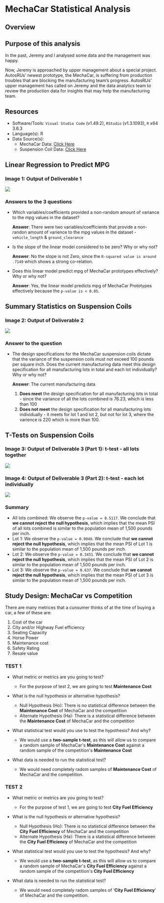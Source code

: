 # MechaCar Statistical Analysis

## Overview

## Purpose of this analysis
In the past, Jeremy and I analysed some data and the management was happy.

 Now, Jeremy is approached by upper management about a special project. AutosRUs’ newest prototype, the MechaCar, is suffering from production troubles that are blocking the manufacturing team’s progress. AutosRUs’ upper management has called on Jeremy and the data analytics team to review the production data for insights that may help the manufacturing team.

## Resources
* Software/Tools: `Visual Studio Code` (v1.49.2), `RStudio` (v1.3.1093), `R` x64 3.6.3
* Language(s): R
* Data Source(s):
    * MechaCar Data: [Click Here](Resources/MechaCar_mpg.csv)
    * Suspension Coil Data: [Click Here](Resources/Suspension_Coil.csv)

## Linear Regression to Predict MPG

### Image 1: Output of Deliverable 1

![](Resources/Deliverable1.png)

### Answers to the 3 questions

* Which variables/coefficients provided a non-random amount of variance to the mpg values in the dataset?

    **Answer**: There were two variables/coefficients that provide a non-randon amount of varience to the mpg values in the dataset - `vehicle_length` & `ground_clearance`

* Is the slope of the linear model considered to be zero? Why or why not?

    **Answer**: No the slope is not Zero, since the `R-squared value is around .7149` which shows a strong co-relation.

* Does this linear model predict mpg of MechaCar prototypes effectively? Why or why not?
    
    **Answer**: Yes, the linear model predicts mpg of MechaCar Prototypes effectively because the `p-value is < 0.05`.

## Summary Statistics on Suspension Coils

### Image 2: Output of Deliverable 2
![](Resources/Deliverable2.png)

### Answer to the question

* The design specifications for the MechaCar suspension coils dictate that the variance of the suspension coils must not exceed 100 pounds per square inch. Does the current manufacturing data meet this design specification for all manufacturing lots in total and each lot individually? Why or why not?

    **Answer**: The current manufacturing data 
    1) **Does meet** the design specification for all manufacturing lots in total - since the variance of all the lots combined is 76.23, which is less than 100
    2) **Does not meet** the design specification for all manufacturing lots individually - it meets for lot 1 and lot 2, but not for lot 3, where the varience is 220 which is more than 100.

## T-Tests on Suspension Coils

### Image 3: Output of Deliverable 3 (Part 1): t-test - all lots together
![](Resources/Deliverable3a.png)

### Image 4: Output of Deliverable 3 (Part 2): t-test - each lot individually
![](Resources/Deliverable3b.png)

### Summary

* All lots combined: We observe the `p-value = 0.5117`. We conclude that **we cannot reject the null hypothesis**, which implies that the mean PSI of all lots combined is similar to the population mean of 1,500 pounds per inch.
* Lot 1: We observe the `p-value = 0.9048`. We conclude that **we cannot reject the null hypothesis**, which implies that the mean PSI of Lot 1 is similar to the population mean of 1,500 pounds per inch.
* Lot 2: We observe the `p-value = 0.3451`. We conclude that **we cannot reject the null hypothesis**, which implies that the mean PSI of Lot 2 is similar to the population mean of 1,500 pounds per inch.
* Lot 3: We observe the `p-value = 0.637`. We conclude that **we cannot reject the null hypothesis**, which implies that the mean PSI of Lot 3 is similar to the population mean of 1,500 pounds per inch.

## Study Design: MechaCar vs Competition
There are many metrices that a cunsumer thinks of at the time of buying a car, a few of these are:
1) Cost of the car
2) City and/or Highway Fuel efficiency
3) Seating Capacity
4) Horse Power
5) Maintenance cost
6) Safety Rating
7) Resale value

### TEST 1

* What metric or metrics are you going to test?
    * For the purpose of test 2, we are going to test **Maintenance Cost**
* What is the null hypothesis or alternative hypothesis?    
    * Null Hypothesis (Ho): There is no statistical difference between the **Maintenance Cost** of MechaCar and the competition
    * Alternate Hypothesis (Ha): There is a statistical difference between the **Maintenance Cost** of MechaCar and the competition

* What statistical test would you use to test the hypothesis? And why?
    * We would use a **two-sample t-test**, as this will allow us to compare a random sample of MechaCar's **Maintenance Cost** against a random sample of the competition's **Maintenance Cost**

* What data is needed to run the statistical test?
    * We would need completely radom samples of **Maintenance Cost** of MechaCar and the competition. 

### TEST 2

* What metric or metrics are you going to test?
    * For the purpose of test 1, we are going to test **City Fuel Efficiency**
* What is the null hypothesis or alternative hypothesis?    
    * Null Hypothesis (Ho): There is no statistical difference between the **City Fuel Efficiency** of MechaCar and the competition
    * Alternate Hypothesis (Ha): There is a statistical difference between the **City Fuel Efficiency** of MechaCar and the competition

* What statistical test would you use to test the hypothesis? And why?
    * We would use a **two-sample t-test**, as this will allow us to compare a random sample of MechaCar's **City Fuel Efficiency** against a random sample of the competition's **City Fuel Efficiency**

* What data is needed to run the statistical test?
    * We would need completely radom samples of '**City Fuel Efficiency**' of MechaCar and the competition.     
